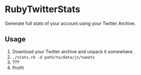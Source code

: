 # RubyTwitterStats

Generate full stats of your account using your Twitter Archive.

## Usage

1. Download your Twitter archive and unpack it somewhere.
4. `./stats.rb -d path/to/data/js/tweets`
69. ???
2. Profit
